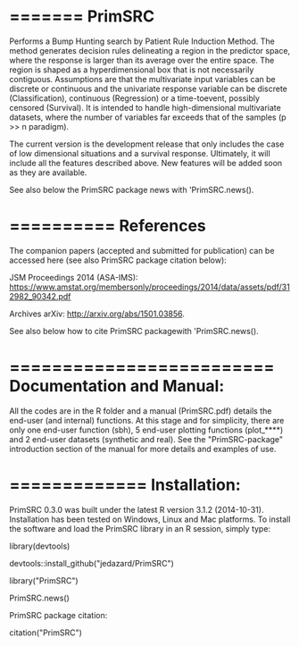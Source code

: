 =======
PrimSRC
=======
Performs a Bump Hunting search by Patient Rule Induction Method. The method generates decision
rules delineating a region in the predictor space, where the response is larger than its average
over the entire space. The region is shaped as a hyperdimensional box that is not necessarily contiguous.
Assumptions are that the multivariate input variables can be discrete or continuous and the
univariate response variable can be discrete (Classification), continuous (Regression) or a time-toevent,
possibly censored (Survival). It is intended to handle high-dimensional multivariate datasets,
where the number of variables far exceeds that of the samples (p >> n paradigm).

The current version is the development release that only includes the case of low dimensional
situations and a survival response. Ultimately, it will include all the features described above. New
features will be added soon as they are available.

See also below the PrimSRC package news with 'PrimSRC.news().

==========
References
==========
The companion papers (accepted and submitted for publication) can be accessed here (see also PrimSRC package citation below):

JSM Proceedings 2014 (ASA-IMS): https://www.amstat.org/membersonly/proceedings/2014/data/assets/pdf/312982_90342.pdf

Archives arXiv: http://arxiv.org/abs/1501.03856.

See also below how to cite PrimSRC packagewith 'PrimSRC.news().

=========================
Documentation and Manual: 
=========================
All the codes are in the R folder and a manual (PrimSRC.pdf) details the end-user (and internal) functions. At this stage and for simplicity, there are only one end-user function (sbh), 5 end-user plotting functions (plot_****) and 2 end-user datasets (synthetic and real). See the "PrimSRC-package" introduction section of the manual for more details and examples of use.

=============
Installation: 
=============
PrimSRC 0.3.0 was built under the latest R version 3.1.2 (2014-10-31).
Installation has been tested on Windows, Linux and Mac platforms.
To install the software and load the PrimSRC library in an R session, simply type:

library(devtools)

devtools::install_github("jedazard/PrimSRC")

library("PrimSRC")



PrimSRC.news()

PrimSRC package citation:

citation("PrimSRC")
